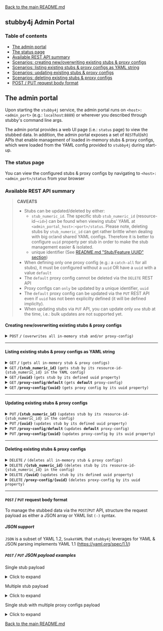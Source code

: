 [Back to the main README.md](../README.md#the-admin-portal)

## stubby4j Admin Portal

### Table of contents

  * [The admin portal](#the-admin-portal)
  * [The status page](#the-status-page)
  * [Available REST API summary](#available-rest-api-summary)
  * [Scenarios: creating new/overwriting existing stubs & proxy configs](#scenarios-creating-newoverwriting-existing-stubs--proxy-configs)
  * [Scenarios: listing existing stubs & proxy configs as YAML string](#scenarios-listing-existing-stubs--proxy-configs-as-yaml-string)
  * [Scenarios: updating existing stubs & proxy configs](#scenarios-updating-existing-stubs--proxy-configs)
  * [Scenarios: deleting existing stubs & proxy configs](#scenarios-deleting-existing-stubs--proxy-configs)
  * [POST / PUT request body format](#post--put-request-body-format)

## The admin portal

Upon starting the `stubby4j` service, the admin portal runs on `<host>:<admin_port>` (e.g.: `localhost`:`8889`) or wherever you described through stubby's command line args.

The admin portal provides a web UI page (i.e.: `status` page) to view the stubbed data. In addition, the admin portal exposes a set of `REST`ful(ish) APIs that enable management of loaded in-memory stubs & proxy configs, which were loaded from the YAML config provided to `stubby4j` during start-up.


### The status page
You can view the configured stubs & proxy configs by navigating to `<host>:<admin_port>/status` from your browser

### Available REST API summary

> **CAVEATS**
>
> * Stubs can be updated/deleted by either:
>    * `stub_numeric_id`. The specific stub `stub_numeric_id` (resource-id-`<id>`) can be found when viewing stubs' YAML at `<admin_portal_host>:<port>/status`. Please note, deleting stubs by `stub_numeric_id` can get rather brittle when dealing with big or/and shared YAML configs. Therefore it is better to configure `uuid` property per stub in order to make the stub management easier & isolated.
>    * unique identifier (See [README.md "Stub/Feature UUID" section](../README.md#uuid-optional))
> * When defining only one proxy config (e.g.: a `catch-all` for all stubs), it must be configured without a `uuid` OR have a `uuid` with a value `default`
> * The `default` proxy config cannot be deleted via the `DELETE` REST API
> * Proxy configs can `only` be updated by a unique identifier, `uuid`
> * The `default` proxy config can be updated via the `PUT` REST API even if `uuid` has not been explicilty defined (it will be defined impliclty).
> * When updating stubs via `PUT` API, you can update only `one` stub at the time, i.e.: bulk updates are not supported yet.

#### Creating new/overwriting existing stubs & proxy configs

<details>
 <summary><code>POST</code> <code><b>/</b></code> <code>(overwrites all in-memory stub and/or proxy-config)</code></summary>

##### Responses

> | http code     | content-type                      | response                                                            |
> |---------------|-----------------------------------|---------------------------------------------------------------------|
> | `201`         | `text/plain;charset=UTF-8`        | `Configuration created successfully`                                |
> | `400`         | `application/json`                | `{"code":"400","message":"Bad Request"}`                            |
> | `405`         | `text/html;charset=utf-8`         | None                                                                |

</details>

------------------------------------------------------------------------------------------

#### Listing existing stubs & proxy configs as YAML string

<details>
 <summary><code>GET</code> <code><b>/</b></code> <code>(gets all in-memory stub & proxy configs)</code></summary>

##### Responses

> | http code     | content-type                      | response                                                            |
> |---------------|-----------------------------------|---------------------------------------------------------------------|
> | `200`         | `text/plain;charset=UTF-8`        | YAML string                                                         |

</details>

<details>
 <summary><code>GET</code> <code><b>/{stub_numeric_id}</b></code> <code>(gets stub by its resource-id-{stub_numeric_id} in the YAML config)</code></summary>

##### Parameters

> | name              | type              | description                                                 |
> |-------------------|-------------------|-------------------------------------------------------------|
> | `stub_numeric_id` | required          | The specific stub `stub_numeric_id` (resource-id-`<stub_numeric_id>`)    |

##### Responses

> | http code     | content-type                      | response                                                            |
> |---------------|-----------------------------------|---------------------------------------------------------------------|
> | `200`         | `text/plain;charset=UTF-8`        | YAML string                                                         |
> | `400`         | `application/json`                | `{"code":"400","message":"Bad Request"}`                            |

</details>

<details>
  <summary><code>GET</code> <code><b>/{uuid}</b></code> <code>(gets stub by its defined uuid property)</code></summary>

##### Parameters

> | name              | type              | description                                                 |
> |-------------------|-------------------|-------------------------------------------------------------|
> | `uuid`            | required          | unique identifier (See [README.md "Stub/Feature UUID" section](../README.md#uuid-optional))    |

##### Responses

> | http code     | content-type                      | response                                                            |
> |---------------|-----------------------------------|---------------------------------------------------------------------|
> | `200`         | `text/plain;charset=UTF-8`        | YAML string                                                         |
> | `400`         | `application/json`                | `{"code":"400","message":"Bad Request"}`                            |

</details>


<details>
  <summary><code>GET</code> <code><b>/proxy-config/default</b></code> <code>(gets <b>default</b> proxy-config)</code></summary>

##### Responses

> | http code     | content-type                      | response                                                            |
> |---------------|-----------------------------------|---------------------------------------------------------------------|
> | `200`         | `text/plain;charset=UTF-8`        | YAML string                                                         |
> | `400`         | `application/json`                | `{"code":"400","message":"Bad Request"}`                            |

</details>


<details>
  <summary><code>GET</code> <code><b>/proxy-config/{uuid}</b></code> <code>(gets proxy config by its uuid property)</code></summary>

##### Parameters

> | name              | type              | description                                                 |
> |-------------------|-------------------|-------------------------------------------------------------|
> | `uuid`            | required          | unique identifier (See [REQUEST_PROXYING.md "uuid"](REQUEST_PROXYING.md#uuid-required))    |

##### Responses

> | http code     | content-type                      | response                                                            |
> |---------------|-----------------------------------|---------------------------------------------------------------------|
> | `200`         | `text/plain;charset=UTF-8`        | YAML string                                                         |
> | `400`         | `application/json`                | `{"code":"400","message":"Bad Request"}`                            |

</details>

------------------------------------------------------------------------------------------


#### Updating existing stubs & proxy configs

<details>
  <summary><code>PUT</code> <code><b>/{stub_numeric_id}</b></code> <code>(updates stub by its resource-id-{stub_numeric_id} in the config)</code></summary>

##### Parameters

> | name              | type              | description                                                 |
> |-------------------|-------------------|-------------------------------------------------------------|
> | `stub_numeric_id` | required          | The specific stub `stub_numeric_id` (resource-id-`<stub_numeric_id>`)    |

##### Responses

> | http code     | content-type                      | response                                                            |
> |---------------|-----------------------------------|---------------------------------------------------------------------|
> | `201`         | `text/plain;charset=UTF-8`        | `Stub request index#<stub_numeric_id> updated successfully"`        |
> | `400`         | `application/json`                | `{"code":"400","message":"Bad Request"}`                            |
> | `405`         | `text/html;charset=utf-8`         | None                                                                |

</details>

<details>
  <summary><code>PUT</code> <code><b>/{uuid}</b></code> <code>(updates stub by its defined uuid property)</code></summary>

##### Parameters

> | name              | type              | description                                                 |
> |-------------------|-------------------|-------------------------------------------------------------|
> | `uuid` | required          | unique identifier (See [README.md "Stub/Feature UUID" section](../README.md#uuid-optional))    |

##### Responses

> | http code     | content-type                      | response                                                            |
> |---------------|-----------------------------------|---------------------------------------------------------------------|
> | `201`         | `text/plain;charset=UTF-8`        | `Stub request uuid#<uuid> updated successfully`                     |
> | `400`         | `application/json`                | `{"code":"400","message":"Bad Request"}`                            |
> | `405`         | `text/html;charset=utf-8`         | None                                                                |

</details>

<details>
  <summary><code>PUT</code> <code><b>/proxy-config/default</b></code> <code>(updates <b>default</b> proxy-config)</code></summary>

##### Responses

> | http code     | content-type                      | response                                                            |
> |---------------|-----------------------------------|---------------------------------------------------------------------|
> | `201`         | `text/plain;charset=UTF-8`        | `Proxy config uuid#default updated successfully`                    |
> | `400`         | `application/json`                | `{"code":"400","message":"Bad Request"}`                            |
> | `405`         | `text/html;charset=utf-8`         | None                                                                |

</details>

<details>
  <summary><code>PUT</code> <code><b>/proxy-config/{uuid}</b></code> <code>(updates proxy-config by its uuid property)</code></summary>

##### Parameters

> | name              | type              | description                                                 |
> |-------------------|-------------------|-------------------------------------------------------------|
> | `uuid` | required          | unique identifier (See [REQUEST_PROXYING.md "uuid"](REQUEST_PROXYING.md#uuid-required))    |

##### Responses

> | http code     | content-type                      | response                                                            |
> |---------------|-----------------------------------|---------------------------------------------------------------------|
> | `201`         | `text/plain;charset=UTF-8`        | `Proxy config uuid#<uuid> updated successfully`                     |
> | `400`         | `application/json`                | `{"code":"400","message":"Bad Request"}`                            |
> | `405`         | `text/html;charset=utf-8`         | None                                                                |

</details>

------------------------------------------------------------------------------------------

#### Deleting existing stubs & proxy configs

<details>
  <summary><code>DELETE</code> <code><b>/</b></code> <code>(deletes all in-memory stub & proxy configs)</code></summary>

##### Responses

> | http code     | content-type                      | response                                                            |
> |---------------|-----------------------------------|---------------------------------------------------------------------|
> | `200`         | `text/plain;charset=UTF-8`        | `All in-memory YAML config was deleted successfully`                |

</details>

<details>
  <summary><code>DELETE</code> <code><b>/{stub_numeric_id}</b></code> <code>(deletes stub by its resource-id-{stub_numeric_id} in the config)</code></summary>

##### Parameters

> | name              | type              | description                                                 |
> |-------------------|-------------------|-------------------------------------------------------------|
> | `stub_numeric_id` | required          | The specific stub `stub_numeric_id` (resource-id-`<stub_numeric_id>`)    |

##### Responses

> | http code     | content-type                      | response                                                            |
> |---------------|-----------------------------------|---------------------------------------------------------------------|
> | `200`         | `text/plain;charset=UTF-8`        | `Stub request index#<stub_numeric_id> deleted successfully`         |
> | `400`         | `application/json`                | `{"code":"400","message":"Bad Request"}`                            |

</details>


<details>
  <summary><code>DELETE</code> <code><b>/{uuid}</b></code> <code>(updates stub by its defined uuid property)</code></summary>

##### Parameters

> | name              | type              | description                                                 |
> |-------------------|-------------------|-------------------------------------------------------------|
> | `uuid` | required          | unique identifier (See [README.md "Stub/Feature UUID" section](../README.md#uuid-optional))    |

##### Responses

> | http code     | content-type                      | response                                                            |
> |---------------|-----------------------------------|---------------------------------------------------------------------|
> | `200`         | `text/plain;charset=UTF-8`        | `Stub request uuid#<uuid> deleted successfully`                     |
> | `400`         | `application/json`                | `{"code":"400","message":"Bad Request"}`                            |

</details>


<details>
  <summary><code>DELETE</code> <code><b>/proxy-config/{uuid}</b></code> <code>(deletes proxy-config by its uuid property)</code></summary>

##### Parameters

> | name              | type              | description                                                 |
> |-------------------|-------------------|-------------------------------------------------------------|
> | `uuid` | required          | unique identifier (See [REQUEST_PROXYING.md "uuid"](REQUEST_PROXYING.md#uuid-required))    |

##### Responses

> | http code     | content-type                      | response                                                            |
> |---------------|-----------------------------------|---------------------------------------------------------------------|
> | `200`         | `text/plain;charset=UTF-8`        | `Proxy config uuid#<uuid> deleted successfully`                     |
> | `400`         | `application/json`                | `{"code":"400","message":"Bad Request"}`                            |

</details>

------------------------------------------------------------------------------------------

#### `POST` / `PUT` request body format

To manage the stubbed data via the `POST`/`PUT` API, structure the request payload as either a JSON array or YAML list `(-)` syntax.

##### JSON support
`JSON` is a subset of YAML 1.2, `SnakeYAML` that `stubby4j` leverages for YAML & JSON parsing implements YAML 1.1 (https://yaml.org/spec/1.1/)

##### `POST` / `PUT` JSON payload examples

Single stub payload

<details>
  <summary>Click to expand</summary>

```json
[
  {
    "request": {
      "url": "^/resources/something/new",
      "query": {
        "someKey": "someValue"
      },
      "method": [
        "GET"
      ]
    },
    "response": {
      "body": "OK",
      "headers": {
        "content-type": "application/xml"
      },
      "status": 201
    }
  }
]
```
</details>

Multiple stub payload

<details>
  <summary>Click to expand</summary>

```json
[
  { 
    "description": "this is a feature describing something",
    "request": {
      "url": "^/path/to/something$",
      "post": "this is some post data in textual format",
      "headers": {
         "authorization-basic": "bob:password"
      },
      "method": "POST"
    },
    "response": {
      "status": 200,
      "headers": {
        "Content-Type": "application/json"
      },
      "latency": 1000,
      "body": "Your request was successfully processed!"
    }
  },
  {
    "request": {
      "url": "^/path/to/anotherThing",
      "query": {
         "a": "anything",
         "b": "more"
      },
      "headers": {
        "Content-Type": "application/json"
      },
      "method": "GET"
    },
    "response": {
      "status": 204,
      "headers": {
        "Content-Type": "application/json",
        "Access-Control-Allow-Origin": "*"
      },
      "file": "path/to/page.html"
    }
  },
  {
    "request": {
      "url": "^/path/to/thing$",
      "headers": {
        "Content-Type": "application/json"
      },
      "post": "this is some post data in textual format",
      "method": "POST"
    },
    "response": {
      "status": 304,
      "headers": {
        "Content-Type": "application/json"
      }
    }
  }
]
```
</details>


Single stub with multiple proxy configs payload

<details>
  <summary>Click to expand</summary>

```json
[
  {
    "request": {
      "url": "/resources/something/new",
      "query": {
        "someKey": "someValue"
      },
      "method": [
        "GET"
      ]
    },
    "response": {
      "body": "OK",
      "headers": {
        "content-type": "application/xml"
      },
      "status": 201
    }
  },
  {
    "proxy-config": {
      "description": "this would be the default proxy config",
      "strategy": "as-is",
      "properties": {
        "endpoint": "https://google.com"
      }
    }
  },
  {
    "proxy-config": {
      "uuid": "some-unique-name-1",
      "strategy": "as-is",
      "properties": {
        "endpoint": "https://yahoo.com"
      }
    }
  },
  {
    "proxy-config": {
      "description": "this would be the 2nd description",
      "uuid": "some-unique-name-2",
      "strategy": "as-is",
      "properties": {
        "endpoint": "https://microsoft.com"
      }
    }
  }
]
```
</details>




[Back to the main README.md](../README.md#the-admin-portal)
